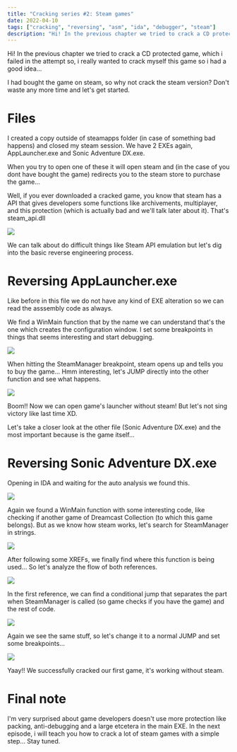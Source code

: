 ```yaml
---
title: "Cracking series #2: Steam games"
date: 2022-04-10
tags: ["cracking", "reversing", "asm", "ida", "debugger", "steam"]
description: "Hi! In the previous chapter we tried to crack a CD protected game, which i failed in the attempt so, i really wanted to crack myself this game so i had a good idea..."
---
```


Hi! In the previous chapter we tried to crack a CD protected game, which i failed in the attempt so, i really wanted to crack myself this game so i had a good idea...

I had bought the game on steam, so why not crack the steam version? Don't waste any more time and let's get started.

# Files

I created a copy outside of steamapps folder (in case of something bad happens) and closed my steam session. We have 2 EXEs again, AppLauncher.exe and Sonic Adventure DX.exe.

When you try to open one of these it will open steam and (in the case of you dont have bought the game) redirects you to the steam store to purchase the game...

Well, if you ever downloaded a cracked game, you know that steam has a API that gives developers some functions like archivements, multiplayer, and this protection (which is actually bad and we'll talk later about it). That's steam_api.dll

![](/assets/img/cracking-series-2/sonic_files.png)

We can talk about do difficult things like Steam API emulation but let's dig into the basic reverse engineering process.

# Reversing AppLauncher.exe

Like before in this file we do not have any kind of EXE alteration so we can read the asssembly code as always.

We find a WinMain function that by the name we can understand that's the one which creates the configuration window. I set some breakpoints in things that seems interesting and start debugging.

![](/assets/img/cracking-series-2/launcher_graph.png)

When hitting the SteamManager breakpoint, steam opens up and tells you to buy the game... Hmm interesting, let's JUMP directly into the other function and see what happens.

![](/assets/img/cracking-series-2/launcher_video.gif)

Boom!! Now we can open game's launcher without steam! But let's not sing victory like last time XD.

Let's take a closer look at the other file (Sonic Adventure DX.exe) and the most important because is the game itself...

# Reversing Sonic Adventure DX.exe

Opening in IDA and waiting for the auto analysis we found this.

![](/assets/img/cracking-series-2/sonic_graph.png)

Again we found a WinMain function with some interesting code, like checking if another game of Dreamcast Collection (to which this game belongs). But as we know how steam works, let's search for SteamManager in strings.

![](/assets/img/cracking-series-2/sonic_steammanager.png)

After following some XREFs, we finally find where this function is being used... So let's analyze the flow of both references.

![](/assets/img/cracking-series-2/sonic_first_xref.png)

In the first reference, we can find a conditional jump that separates the part when SteamManager is called (so game checks if you have the game) and the rest of code.

![](/assets/img/cracking-series-2/sonic_second_xref.png)

Again we see the same stuff, so let's change it to a normal JUMP and set some breakpoints...

![](/assets/img/cracking-series-2/sonic_video.gif)

Yaay!! We successfully cracked our first game, it's working without steam.

# Final note

I'm very surprised about game developers doesn't use more protection like packing, anti-debugging and a large etcetera in the main EXE. In the next episode, i will teach you how to crack a lot of steam games with a simple step... Stay tuned.

